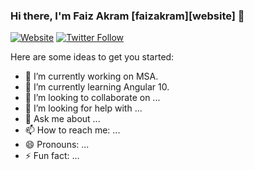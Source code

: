 ### Hi there, I'm Faiz Akram [faizakram][website] 👋


[![Website](https://img.shields.io/website?label=faizakram.com&style=for-the-badge&url=https%3A%2F%2Ffaizakram.com)](https://faizakram.com)
[![Twitter Follow](https://img.shields.io/twitter/follow/faizakram?color=1DA1F2&logo=twitter&style=for-the-badge)](https://twitter.com/intent/follow?original_referer=https%3A%2F%2Fgithub.com%2FcodeSTACKr&screen_name=FaizKrm)

Here are some ideas to get you started:

- 🔭 I’m currently working on MSA.
- 🌱 I’m currently learning Angular 10.
- 👯 I’m looking to collaborate on ...
- 🤔 I’m looking for help with ...
- 💬 Ask me about ...
- 📫 How to reach me: ...
- 😄 Pronouns: ...
- ⚡ Fun fact: ...



